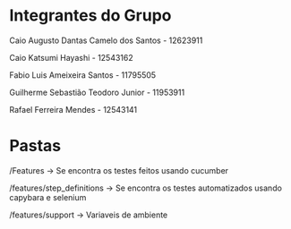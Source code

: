 # Integrantes do Grupo

Caio Augusto Dantas Camelo dos Santos - 12623911

Caio Katsumi Hayashi - 12543162

Fabio Luis Ameixeira Santos - 11795505

Guilherme Sebastião Teodoro Junior - 11953911

Rafael Ferreira Mendes - 12543141

# Pastas
/Features -> Se encontra os testes feitos usando cucumber

/features/step_definitions -> Se encontra os testes automatizados usando capybara e selenium

/features/support -> Variaveis de ambiente
